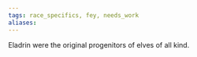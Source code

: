 ```yaml
---
tags: race_specifics, fey, needs_work
aliases:
---
```

Eladrin were the original progenitors of elves of all kind.